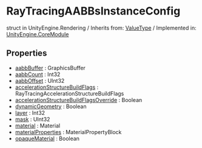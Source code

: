 # RayTracingAABBsInstanceConfig
struct in UnityEngine.Rendering
 / Inherits from: <a href="https://docs.unity3d.com/6000.0/Documentation/ScriptReference/ValueType.html" target="_blank">ValueType</a> / Implemented in: <a href="https://docs.unity3d.com/6000.0/Documentation/ScriptReference/UnityEngine.CoreModule.html" target="_blank">UnityEngine.CoreModule</a>
## Properties
- <a href="https://docs.unity3d.com/6000.0/Documentation/ScriptReference/RayTracingAABBsInstanceConfig-aabbBuffer.html" target="_blank">aabbBuffer</a> : GraphicsBuffer
- <a href="https://docs.unity3d.com/6000.0/Documentation/ScriptReference/RayTracingAABBsInstanceConfig-aabbCount.html" target="_blank">aabbCount</a> : Int32
- <a href="https://docs.unity3d.com/6000.0/Documentation/ScriptReference/RayTracingAABBsInstanceConfig-aabbOffset.html" target="_blank">aabbOffset</a> : UInt32
- <a href="https://docs.unity3d.com/6000.0/Documentation/ScriptReference/RayTracingAABBsInstanceConfig-accelerationStructureBuildFlags.html" target="_blank">accelerationStructureBuildFlags</a> : RayTracingAccelerationStructureBuildFlags
- <a href="https://docs.unity3d.com/6000.0/Documentation/ScriptReference/RayTracingAABBsInstanceConfig-accelerationStructureBuildFlagsOverride.html" target="_blank">accelerationStructureBuildFlagsOverride</a> : Boolean
- <a href="https://docs.unity3d.com/6000.0/Documentation/ScriptReference/RayTracingAABBsInstanceConfig-dynamicGeometry.html" target="_blank">dynamicGeometry</a> : Boolean
- <a href="https://docs.unity3d.com/6000.0/Documentation/ScriptReference/RayTracingAABBsInstanceConfig-layer.html" target="_blank">layer</a> : Int32
- <a href="https://docs.unity3d.com/6000.0/Documentation/ScriptReference/RayTracingAABBsInstanceConfig-mask.html" target="_blank">mask</a> : UInt32
- <a href="https://docs.unity3d.com/6000.0/Documentation/ScriptReference/RayTracingAABBsInstanceConfig-material.html" target="_blank">material</a> : Material
- <a href="https://docs.unity3d.com/6000.0/Documentation/ScriptReference/RayTracingAABBsInstanceConfig-materialProperties.html" target="_blank">materialProperties</a> : MaterialPropertyBlock
- <a href="https://docs.unity3d.com/6000.0/Documentation/ScriptReference/RayTracingAABBsInstanceConfig-opaqueMaterial.html" target="_blank">opaqueMaterial</a> : Boolean
